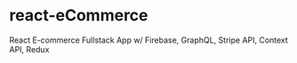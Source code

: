 # react-eCommerce
React E-commerce Fullstack App w/ Firebase, GraphQL, Stripe API, Context API, Redux

